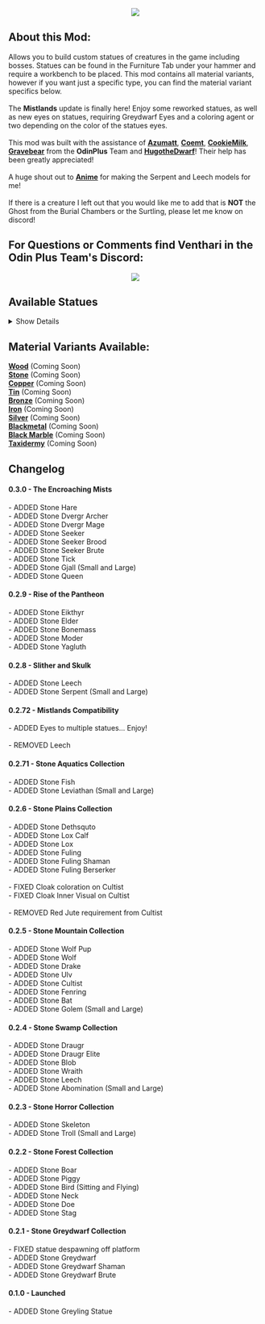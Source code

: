 <p align="center"><img src="https://i.imgur.com/QZihXhP.jpg"></p>
<h2><b>About this Mod:</b></h2>
Allows you to build custom statues of creatures in the game including bosses. Statues can be found in the Furniture Tab under your hammer and require a workbench to be placed. This mod contains all material variants, however if you want just a specific type, you can find the material variant specifics below.
<br>
<br>The <b>Mistlands</b> update is finally here! Enjoy some reworked statues, as well as new eyes on statues, requiring Greydwarf Eyes and a coloring agent or two depending on the color of the statues eyes.
<br>
<br>This mod was built with the assistance of <a href="https://valheim.thunderstore.io/package/Azumatt/" ><b><span>Azumatt</span></b></a>, <a href="https://valheim.thunderstore.io/package/coemt/" ><b><span>Coemt</span></b></a>, <a href="https://valheim.thunderstore.io/package/CookieMilk/" ><b><span>CookieMilk</span></b></a>, <a href="https://valheim.thunderstore.io/package/OdinPlus/" ><b><span>Gravebear</span></b></a> from the <b>OdinPlus</b> Team and <a href="https://valheim.thunderstore.io/package/HugotheDwarf/" ><b><span>HugotheDwarf</span></b></a>! Their help has been greatly appreciated!
<br>
<br>A huge shout out to <a href="https://valheim.thunderstore.io/package/Frogger/" ><b><span>Anime</span></b></a> for making the Serpent and Leech models for me!
<br>
<br>If there is a creature I left out that you would like me to add that is <b>NOT</b> the Ghost from the Burial Chambers or the Surtling, please let me know on discord!
<p align="center"><h2>For Questions or Comments find Venthari in the Odin Plus Team's Discord:</h2></p>
<p align="center"><a href="https://discord.gg/mbkPcvu9ax"><img src="https://i.imgur.com/Ji3u63C.png"></a></p>

<h2><b>Available Statues</b></h2>
<details><summary>Show Details</summary>
Stone Boar
<br>Stone Piggy
<br>Stone Doe
<br>Stone Stag
<br>Stone Neck
<br>Stone Bird (Sitting and Flying)
<br>Stone Greyling
<br>Stone Greydwarf
<br>Stone Greydwarf Shaman
<br>Stone Greydwarf Brute
<br>Stone Skeleton
<br>Stone Troll (Small and  Large)
<br>Stone Draugr
<br>Stone Draugr Elite
<br>Stone Wraith
<br>Stone Blob
<br>Stone Abomination (Small and Large)
<br>Stone Wolf Pup
<br>Stone Wolf
<br>Stone Drake
<br>Stone Ulv
<br>Stone Cultist
<br>Stone Fenring
<br>Stone Bat
<br>Stone Golem (Small and Large)
<br>Stone Deathsquito
<br>Stone Lox Calf
<br>Stone Lox
<br>Stone Fuling
<br>Stone Fuling Shaman
<br>Stone Fuling Berserker
<br>Stone Fish
<br>Stone Leviathan (Small and Large)
<br>Stone Leech
<br>Stone Serpent (Small and Large)
<br>
<br><b>Stone Eikthyr
<br>Stone Elder
<br>Stone Bonemass
<br>Stone Moder
<br>Stone Yagluth</b>
<br>
<br>Stone Hare (Sitting and Running)
<br>Stone Dverger Archer
<br>Stone Dverger Mage
<br>Stone Seeker
<br>Stone Seeker Brood
<br>Stone Seeker Brute
<br>Stone Tick
<br>Stone Gjall (Small and Large)
<br>
<br><b>Stone Queen</b>
</details>
<h2><b>Material Variants Available:</b></h2>
<a href="" ><b><span>Wood</span></b></a> (Coming Soon)
<br><a href="" ><b><span>Stone</span></b></a> (Coming Soon)
<br><a href="" ><b><span>Copper</span></b></a> (Coming Soon)
<br><a href="" ><b><span>Tin</span></b></a> (Coming Soon)
<br><a href="" ><b><span>Bronze</span></b></a> (Coming Soon)
<br><a href="" ><b><span>Iron</span></b></a> (Coming Soon)
<br><a href="" ><b><span>Silver</span></b></a> (Coming Soon)
<br><a href="" ><b><span>Blackmetal</span></b></a> (Coming Soon)
<br><a href="" ><b><span>Black Marble</span></b></a> (Coming Soon)
<br><a href="" ><b><span>Taxidermy</span></b></a> (Coming Soon)
<h2><b>Changelog</b></h2>
<h4><b>0.3.0 - The Encroaching Mists</b></h4>
- ADDED Stone Hare
<br>- ADDED Stone Dvergr Archer
<br>- ADDED Stone Dvergr Mage
<br>- ADDED Stone Seeker
<br>- ADDED Stone Seeker Brood
<br>- ADDED Stone Seeker Brute
<br>- ADDED Stone Tick
<br>- ADDED Stone Gjall (Small and Large)
<br>- ADDED Stone Queen
<h4><b>0.2.9 - Rise of the Pantheon</b></h4>
- ADDED Stone Eikthyr
<br>- ADDED Stone Elder
<br>- ADDED Stone Bonemass
<br>- ADDED Stone Moder
<br>- ADDED Stone Yagluth
<h4><b>0.2.8 - Slither and Skulk</b></h4>
- ADDED Stone Leech
<br>- ADDED Stone Serpent (Small and Large)
<h4><b>0.2.72 - Mistlands Compatibility</b></h4>
- ADDED Eyes to multiple statues... Enjoy!
<br>
<br>- REMOVED Leech
<h4><b>0.2.71 - Stone Aquatics Collection</b></h4>
- ADDED Stone Fish
<br>- ADDED Stone Leviathan (Small and Large)
<h4><b>0.2.6 - Stone Plains Collection</b></h4>
- ADDED Stone Dethsquto
<br>- ADDED Stone Lox Calf
<br>- ADDED Stone Lox
<br>- ADDED Stone Fuling
<br>- ADDED Stone Fuling Shaman
<br>- ADDED Stone Fuling Berserker
<br>
<br>- FIXED Cloak coloration on Cultist
<br>- FIXED Cloak Inner Visual on Cultist
<br>
<br>- REMOVED Red Jute requirement from Cultist
<h4><b>0.2.5 - Stone Mountain Collection</b></h4>
- ADDED Stone Wolf Pup
<br>- ADDED Stone Wolf
<br> - ADDED Stone Drake
<br> - ADDED Stone Ulv
<br> - ADDED Stone Cultist
<br> - ADDED Stone Fenring
<br> - ADDED Stone Bat
<br> - ADDED Stone Golem (Small and Large)
<h4><b>0.2.4 - Stone Swamp Collection</b></h4>
- ADDED Stone Draugr
<br> - ADDED Stone Draugr Elite
<br> - ADDED Stone Blob
<br> - ADDED Stone Wraith
<br> - ADDED Stone Leech
<br> - ADDED Stone Abomination (Small and Large)
<h4><b>0.2.3 - Stone Horror Collection</b></h4>
- ADDED Stone Skeleton
<br> - ADDED Stone Troll (Small and Large)
<h4><b>0.2.2 - Stone Forest Collection</b></h4>- ADDED Stone Boar
<br> - ADDED Stone Piggy
<br> - ADDED Stone Bird (Sitting and Flying)
<br> - ADDED Stone Neck
<br> - ADDED Stone Doe
<br> - ADDED Stone Stag
<h4><b>0.2.1 - Stone Greydwarf Collection</b></h4>
- FIXED statue despawning off platform
<br> - ADDED Stone Greydwarf
<br> - ADDED Stone Greydwarf Shaman
<br> - ADDED Stone Greydwarf Brute
<h4><b>0.1.0 - Launched</b></h4>
- ADDED Stone Greyling Statue